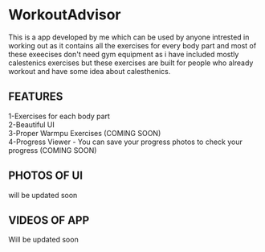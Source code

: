 # WorkoutAdvisor
This is a app developed by me which can be used by anyone intrested in working out as it contains all the exercises for every body part and most of these exeecises
don't need gym equipment as i have included mostly calestenics exercises but these exercises are built for people who already workout and have some idea about calesthenics.
## FEATURES
1-Exercises for each body part  
2-Beautiful UI  
3-Proper Warmpu Exercises (COMING SOON)  
4-Progress Viewer - You can save your progress photos to check your progress (COMING SOON)  
## PHOTOS OF UI
will be updated soon
## VIDEOS OF APP
Will be updated soon
